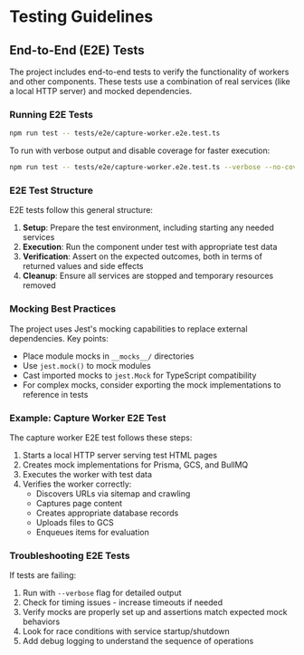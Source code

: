 # Testing Guidelines

## End-to-End (E2E) Tests

The project includes end-to-end tests to verify the functionality of workers and other components. These tests use a combination of real services (like a local HTTP server) and mocked dependencies.

### Running E2E Tests

```bash
npm run test -- tests/e2e/capture-worker.e2e.test.ts
```

To run with verbose output and disable coverage for faster execution:

```bash
npm run test -- tests/e2e/capture-worker.e2e.test.ts --verbose --no-coverage
```

### E2E Test Structure

E2E tests follow this general structure:

1. **Setup**: Prepare the test environment, including starting any needed services
2. **Execution**: Run the component under test with appropriate test data
3. **Verification**: Assert on the expected outcomes, both in terms of returned values and side effects
4. **Cleanup**: Ensure all services are stopped and temporary resources removed

### Mocking Best Practices

The project uses Jest's mocking capabilities to replace external dependencies. Key points:

- Place module mocks in `__mocks__/` directories
- Use `jest.mock()` to mock modules
- Cast imported mocks to `jest.Mock` for TypeScript compatibility
- For complex mocks, consider exporting the mock implementations to reference in tests

### Example: Capture Worker E2E Test

The capture worker E2E test follows these steps:

1. Starts a local HTTP server serving test HTML pages
2. Creates mock implementations for Prisma, GCS, and BullMQ
3. Executes the worker with test data
4. Verifies the worker correctly:
   - Discovers URLs via sitemap and crawling
   - Captures page content
   - Creates appropriate database records
   - Uploads files to GCS
   - Enqueues items for evaluation

### Troubleshooting E2E Tests

If tests are failing:

1. Run with `--verbose` flag for detailed output
2. Check for timing issues - increase timeouts if needed
3. Verify mocks are properly set up and assertions match expected mock behaviors
4. Look for race conditions with service startup/shutdown
5. Add debug logging to understand the sequence of operations
